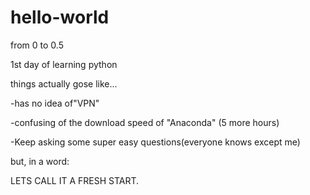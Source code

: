 # hello-world
from 0 to 0.5

1st day of learning python

things actually gose like...

-has no idea of"VPN"

-confusing of the download speed of "Anaconda" (5 more hours)

-Keep asking some super easy questions(everyone knows except me)

but, in a word:

LETS CALL IT A FRESH START.
